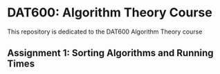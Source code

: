 # DAT600: Algorithm Theory Course
This repository is dedicated to the DAT600 Algorithm Theory course

## Assignment 1: Sorting Algorithms and Running Times
